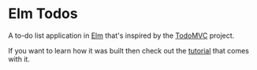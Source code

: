 # Elm Todos

A to-do list application in [Elm](http://elm-lang.org/) that's inspired by the [TodoMVC](http://todomvc.com/) project.

If you want to learn how it was built then check out the [tutorial](./tutorial#elm-todos-tutorial) that comes with it.

